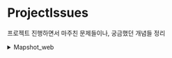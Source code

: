 # ProjectIssues
프로젝트 진행하면서 마주친 문제들이나, 궁금했던 개념들 정리
<details>
<summary>Mapshot_web</summary>

- 위성 사진 로딩
    - CORS, JSONP
    - SSR, CSR
- 사이트 로딩 속도
    - CDN
    - min.js
    - bootstrap -> Bulma
    - 광고 스크립트
- 스크립트 조작
    - 난독화
    - Closure
- 호환성 이슈
    - 사파리 모바일
    - IE
    - babel
- 서비스 확장
    - Naver Cloud Function
    - Oracle Cloud
    - Heroku
- 도메인 이전
    - freenom
    - netlify
- 소통 창구
    - Emailjs
- 업데이트 시간
    - Google Analytics    

</details>